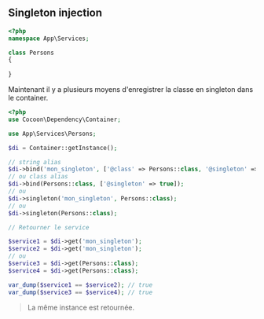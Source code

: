 ## Singleton injection

```php
<?php
namespace App\Services;

class Persons
{
    
}    
```

Maintenant il y a plusieurs moyens d'enregistrer la classe en singleton dans le container.

```php
<?php
use Cocoon\Dependency\Container;

use App\Services\Persons;

$di = Container::getInstance();  

// string alias
$di->bind('mon_singleton', ['@class' => Persons::class, '@singleton' => true]);
// ou class alias
$di->bind(Persons::class, ['@singleton' => true]);
// ou
$di->singleton('mon_singleton', Persons::class);
// ou 
$di->singleton(Persons::class);

// Retourner le service

$service1 = $di->get('mon_singleton');
$service2 = $di->get('mon_singleton');
// ou 
$service3 = $di->get(Persons::class);
$service4 = $di->get(Persons::class);

var_dump($service1 == $service2); // true
var_dump($service3 == $service4); // true
```
> La même instance est retournée.